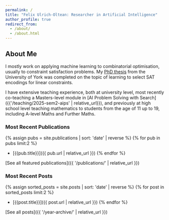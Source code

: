 ```yaml
---
permalink: /
title: "Felix Ulrich-Oltean: Researcher in Artificial Intelligence"
author_profile: true
redirect_from: 
  - /about/
  - /about.html
---
```


## About Me

I mostly work on applying machine learning to combinatorial optimisation,
usually to constraint satisfaction problems.  My [PhD
thesis](https://etheses.whiterose.ac.uk/id/eprint/34581/) from the University of
York was completed on the topic of learning to select SAT encodings for linear
constraints.

I have extensive teaching experience, both at university level, most recently
co-teaching a Masters-level module in [AI Problem Solving with
Search]({{'/teaching/2025-sem2-aips' | relative_url}}), and previously at high
school level teaching mathematics to students from the age of 11 up to 19,
including A-level Maths and Further Maths.


### Most Recent Publications

{% assign pubs = site.publications | sort: 'date' | reverse %}
{% for pub in pubs limit:2 %}
* [{{pub.title}}]({{ pub.url | relative_url }})
{% endfor %}

[See all featured publications]({{ '/publications/' | relative_url }})

### Most Recent Posts

{% assign sorted_posts = site.posts | sort: 'date' | reverse %}
{% for post in sorted_posts limit:2 %}
* [{{post.title}}]({{ post.url | relative_url }})
{% endfor %}

[See all posts]({{ '/year-archive/' | relative_url }})
